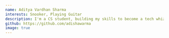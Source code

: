 ```yaml
---
name: Aditya Vardhan Sharma
interests: Snooker, Playing Guitar
description: I'm a CS student, building my skills to become a tech whiz. Coding languages, algorithms, it's all part of the journey. I'm excited to solve problems with innovative solutions!
github: https://github.com/adishawarma
image: true
---
```

